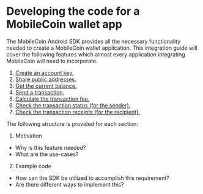 # Developing the code for a MobileCoin wallet app

The MobileCoin Android SDK provides all the necessary functionality needed to create a MobileCoin
wallet application. This integration guide will cover the following features which almost every
application integrating MobileCoin will need to incorporate.

1. [Create an account key.](create-account-key.md)
2. [Share public addresses.](share-public-addresses.md)
3. [Get the current balance.](get-balance.md)
4. [Send a transaction.](send-transaction.md)
5. [Calculate the transaction fee.](calculate-fee.md)
6. [Check the transaction status (for the sender).](check-transaction-status.md)
7. [Check the transaction receipts (for the recipient).](transaction-receipts.md)

The following structure is provided for each section:

1. Motivation
  * Why is this feature needed?
  * What are the use-cases?
2. Example code
  * How can the SDK be utilized to accomplish this requirement?
  * Are there different ways to implement this?
